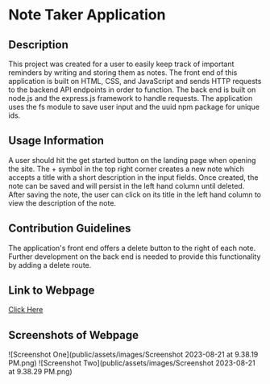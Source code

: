 # Note Taker Application  

  ## Description
  This project was created for a user to easily keep track of important reminders by writing and storing them as notes. The front end of this application is built on HTML, CSS, and JavaScript and sends HTTP requests to the backend API endpoints in order to function. The back end is built on node.js and the express.js framework to handle requests. The application uses the fs module to save user input and the uuid npm package for unique ids.
  
  ## Usage Information
  A user should hit the get started button on the landing page when opening the site. The + symbol in the top right corner creates a new note which accepts a title with a short description in the input fields. Once created, the note can be saved and will persist in the left hand column until deleted. After saving the note, the user can click on its title in the left hand column to view the description of the note.

  ## Contribution Guidelines
  The application's front end offers a delete button to the right of each note. Further development on the back end is needed to provide this functionality by adding a delete route.

  ## Link to Webpage
  [Click Here](https://vast-everglades-38482-ab05ec2f7e38.herokuapp.com/)

  ## Screenshots of Webpage
  ![Screenshot One](public/assets/images/Screenshot 2023-08-21 at 9.38.19 PM.png)
  ![Screenshot Two](public/assets/images/Screenshot 2023-08-21 at 9.38.29 PM.png)